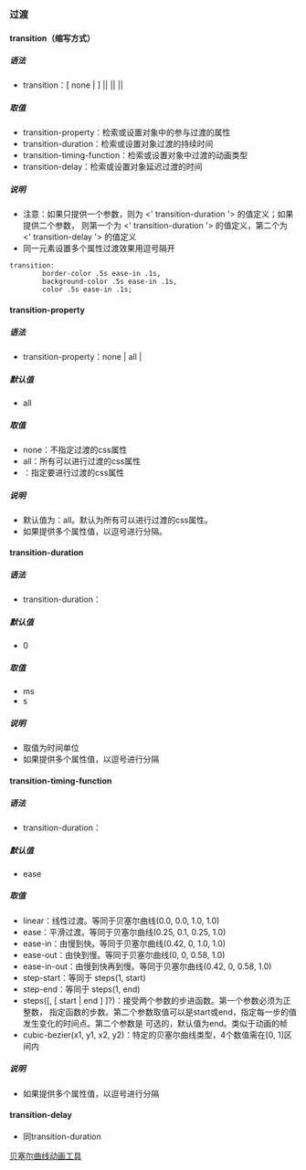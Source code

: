 ### 过渡

#### transition（缩写方式）
##### 语法
* transition：[ none | <single-transition-property> ] || <time> || <single-transition-timing-function> || <time>
##### 取值
* transition-property：检索或设置对象中的参与过渡的属性
* transition-duration：检索或设置对象过渡的持续时间
* transition-timing-function：检索或设置对象中过渡的动画类型
* transition-delay：检索或设置对象延迟过渡的时间
##### 说明
* 注意：如果只提供一个<time>参数，则为 <' transition-duration '> 的值定义；如果提供二个<time>参数，
    则第一个为 <' transition-duration '> 的值定义，第二个为 <' transition-delay '> 的值定义
* 同一元素设置多个属性过渡效果用逗号隔开
```
transition:
		border-color .5s ease-in .1s,
		background-color .5s ease-in .1s,
		color .5s ease-in .1s;
```

#### transition-property
##### 语法
* transition-property：none | all | <IDENT>
##### 默认值
* all
##### 取值
* none：不指定过渡的css属性
* all：所有可以进行过渡的css属性
* <IDENT>：指定要进行过渡的css属性
##### 说明
* 默认值为：all。默认为所有可以进行过渡的css属性。
* 如果提供多个属性值，以逗号进行分隔。

#### transition-duration
##### 语法
* transition-duration：<time>
##### 默认值
* 0
##### 取值
* ms
* s
##### 说明
* 取值为时间单位
* 如果提供多个属性值，以逗号进行分隔

#### transition-timing-function
##### 语法
* transition-duration：<IDENT>
##### 默认值
* ease
##### 取值
* linear：线性过渡。等同于贝塞尔曲线(0.0, 0.0, 1.0, 1.0)
* ease：平滑过渡。等同于贝塞尔曲线(0.25, 0.1, 0.25, 1.0)
* ease-in：由慢到快。等同于贝塞尔曲线(0.42, 0, 1.0, 1.0)
* ease-out：由快到慢。等同于贝塞尔曲线(0, 0, 0.58, 1.0)
* ease-in-out：由慢到快再到慢。等同于贝塞尔曲线(0.42, 0, 0.58, 1.0)
* step-start：等同于 steps(1, start)
* step-end：等同于 steps(1, end)
* steps(<integer>[, [ start | end ] ]?)：接受两个参数的步进函数。第一个参数必须为正整数，
    指定函数的步数。第二个参数取值可以是start或end，指定每一步的值发生变化的时间点。第二个参数是
    可选的，默认值为end。类似于动画的帧
* cubic-bezier(x1, y1, x2, y2)：特定的贝塞尔曲线类型，4个数值需在[0, 1]区间内
##### 说明
* 如果提供多个属性值，以逗号进行分隔

#### transition-delay
* 同transition-duration

[贝塞尔曲线动画工具](http://cubic-bezier.com)